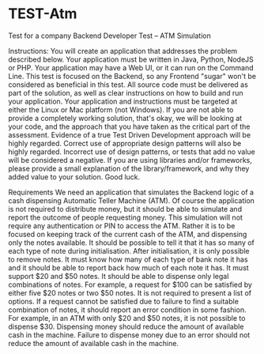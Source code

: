 TEST-Atm
========

Test for a company
Backend Developer Test – ATM Simulation

Instructions:
You will create an application that addresses the problem described below. Your application must be written in Java, Python, NodeJS or PHP.
Your application may have a Web UI, or it can run on the Command Line. This test is focused on the Backend, so any Frontend "sugar" won't be considered as beneficial in this test.
All source code must be delivered as part of the solution, as well as clear instructions on how to build and run your application.
Your application and instructions must be targeted at either the Linux or Mac platform (not Windows).
If you are not able to provide a completely working solution, that's okay, we will be looking at your code, and the approach that you have taken as the critical part of the assessment.
Evidence of a true Test Driven Development approach will be highly regarded. Correct use of appropriate design patterns will also be highly regarded.
Incorrect use of design patterns, or tests that add no value will be considered a negative.
If you are using libraries and/or frameworks, please provide a small explanation of the library/framework, and why they added value to your solution.
Good luck.

Requirements
We need an application that simulates the Backend logic of a cash dispensing Automatic Teller Machine (ATM).
Of course the application is not required to distribute money, but it should be able to simulate and report the outcome of people requesting money.
This simulation will not require any authentication or PIN to access the ATM.
Rather it is to be focused on keeping track of the current cash of the ATM, and dispensing only the notes available.
It should be possible to tell it that it has so many of each type of note during initialisation. After initialisation, it is only possible to remove notes.
It must know how many of each type of bank note it has and it should be able to report back how much of each note it has.
It must support $20 and $50 notes.
It should be able to dispense only legal combinations of notes. For example, a request for $100 can be satisfied by either five $20 notes or two $50 notes. It is not required to present a list of options.
If a request cannot be satisfied due to failure to find a suitable combination of notes, it should report an error condition in some fashion. For example, in an ATM with only $20 and $50 notes, it is not possible to dispense $30.
Dispensing money should reduce the amount of available cash in the machine.
Failure to dispense money due to an error should not reduce the amount of available cash in the machine.
